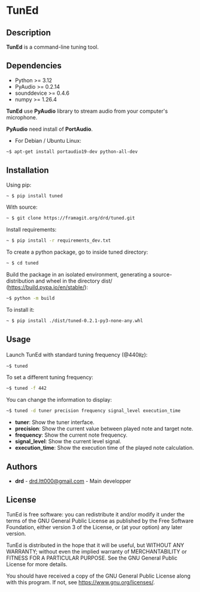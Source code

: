 # TunEd

## Description

**TunEd** is a command-line tuning tool.

## Dependencies

- Python >= 3.12
- PyAudio >= 0.2.14
- sounddevice >= 0.4.6
- numpy >= 1.26.4

**TunEd** use **PyAudio** library to stream audio from your computer's microphone.

**PyAudio** need install of **PortAudio**.

- For Debian / Ubuntu Linux:

```bash
~$ apt-get install portaudio19-dev python-all-dev
```

## Installation

Using pip:

```bash
~ $ pip install tuned
```

With source:

```bash
~ $ git clone https://framagit.org/drd/tuned.git
```

Install requirements:

```bash
~ $ pip install -r requirements_dev.txt
```

To create a python package, go to inside tuned directory:

```bash
~ $ cd tuned
```

Build the package in an isolated environment, generating a source-distribution and wheel in the directory dist/ (<https://build.pypa.io/en/stable/>):

```bash
~$ python -m build
```

To install it:

```bash
~ $ pip install ./dist/tuned-0.2.1-py3-none-any.whl
```

## Usage

Launch TunEd with standard tuning frequency (@440㎐):

```bash
~$ tuned
```

To set a different tuning frequency:

```bash
~$ tuned -f 442
```

You can change the information to display:

```bash
~$ tuned -d tuner precision frequency signal_level execution_time
```

- **tuner**: Show the tuner interface.
- **precision**: Show the current value between played note and target note.
- **frequency**: Show the current note frequency.
- **signal_level**: Show the current level signal.
- **execution_time**: Show the execution time of the played note calculation.

## Authors

- **drd** - <drd.ltt000@gmail.com> - Main developper

## License

TunEd is free software: you can redistribute it and/or modify it under the terms of the GNU General Public License as published by the Free Software Foundation, either version 3 of the License, or (at your option) any later version.

TunEd is distributed in the hope that it will be useful, but WITHOUT ANY WARRANTY; without even the implied warranty of MERCHANTABILITY or FITNESS FOR A PARTICULAR PURPOSE. See the GNU General Public License for more details.

You should have received a copy of the GNU General Public License along with this program. If not, see <https://www.gnu.org/licenses/>.

